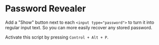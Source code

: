 Password Revealer
=================

Add a "Show" button next to each `<input type="password">` to turn it into regular input text.
So you can more easily recover any stored password.

Activate this script by pressing `Control + Alt + P`.

